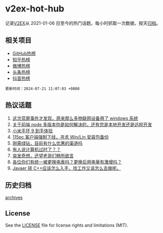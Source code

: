 # v2ex-hot-hub

 记录[V2EX](https://www.v2ex.com/)从 2021-01-06 日至今的热门话题。每小时抓取一次数据，按天[归档](archives)。
 
 ## 相关项目

- [GitHub热榜](https://github.com/it985/github-hot-hub)
- [知乎热榜](https://github.com/it985/zhihu-hot-hub)
- [微博热榜](https://github.com/it985/weibo-hot-hub)
- [头条热榜](https://github.com/it985/toutiao-hot-hub)
- [抖音热榜](https://github.com/it985/douyin-hot-hub)


 `更新时间：2024-07-21 11:07:03 +0800`

## 热议话题

1. [这次蓝屏事件才发现，原来那么多物联网设备用了 windows 系统](https://www.v2ex.com/t/1058817)
1. [关于前端 node 多版本你是如何解决的，还有您是本地开发还是远程开发](https://www.v2ex.com/t/1058772)
1. [小米手环 9 到手体验](https://www.v2ex.com/t/1058766)
1. [115pc 客户端强制下线，寻求 Win/Lin 安装包备份](https://www.v2ex.com/t/1058788)
1. [刚需绿钻，目前有什么优惠的渠道吗](https://www.v2ex.com/t/1058795)
1. [有人说计算机过时了？？](https://www.v2ex.com/t/1058790)
1. [突发奇想，还望老哥们畅所欲言](https://www.v2ex.com/t/1058777)
1. [各位你们有统一被更换电表吗？更换后用电量有激增吗？](https://www.v2ex.com/t/1058762)
1. [Javaer 转 C++应该怎么入手，找工作又该怎么去做呢。](https://www.v2ex.com/t/1058769)

## 历史归档

[archives](archives)

## License

See the [LICENSE](LICENSE) file for license rights and limitations (MIT).
